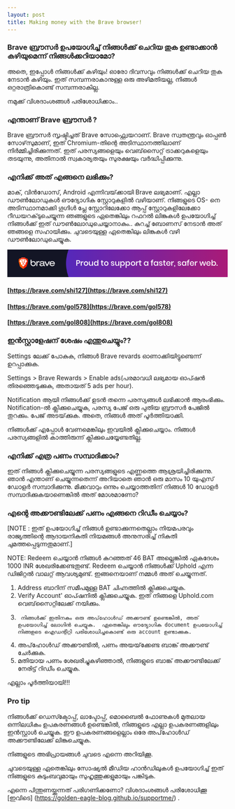 ```yaml
---
layout: post
title: Making money with the Brave browser!
---
```



### Brave ബ്രൗസർ ഉപയോഗിച്ച് നിങ്ങൾക്ക് ചെറിയ തുക ഉണ്ടാക്കാൻ കഴിയുമെന്ന് നിങ്ങൾക്കറിയാമോ? 
അതെ, ഇപ്പോൾ നിങ്ങൾക്ക് കഴിയും! ഓരോ ദിവസവും നിങ്ങൾക്ക് ചെറിയ തുക നേടാൻ കഴിയും. ഇത് സമ്പന്നരാകാനുള്ള ഒരു അഴിമതിയല്ല, നിങ്ങൾ ഒറ്റരാത്രികൊണ്ട് സമ്പന്നരാകില്ല.

നമുക്ക് വിശദാംശങ്ങൾ പരിശോധിക്കാം..

###  എന്താണ് Brave ബ്രൗസർ ?
Brave ബ്രൗസർ സൃഷ്ടിച്ചത് Brave സോഫ്റ്റ്വെയറാണ്.  Brave സ്വതന്ത്രവും ഓപ്പൺ സോഴ്‌സുമാണ്, ഇത്  Chromium-തിന്റെ അടിസ്ഥാനത്തിലാണ് നിർമ്മിച്ചിരിക്കുന്നത്. ഇത് പരസ്യങ്ങളെയും വെബ്‌സൈറ്റ് ട്രാക്കറുകളെയും തടയുന്നു, അതിനാൽ സ്വകാര്യതയും സുരക്ഷയും വർദ്ധിപ്പിക്കുന്നു.

### എനിക്ക് അത് എങ്ങനെ ലഭിക്കും?

മാക്, വിൻഡോസ്, Android എന്നിവയ്‌ക്കായി Brave ലഭ്യമാണ്. എല്ലാ ഡൗൺലോഡുകൾ ഔദ്യോഗിക സ്റ്റോറുകളിൽ വഴിയാണ്.
നിങ്ങളുടെ OS- നെ അടിസ്ഥാനമാക്കി ഗൂഗിൾ പ്ലേ സ്റ്റോറിലേക്കോ ആപ്പ് സ്റ്റോറുകളിലേക്കോ റീഡയറക്‌ടുചെയ്യുന്ന ഞങ്ങളുടെ ഏതെങ്കിലും റഫറൽ ലിങ്കുകൾ ഉപയോഗിച്ച് നിങ്ങൾക്ക് ഇത് ഡൗൺലോഡുചെയ്യാനാകും..
കുറച്ച് ബോണസ് നേടാൻ അത് ഞങ്ങളെ സഹായിക്കും. ചുവടെയുള്ള ഏതെങ്കിലും ലിങ്കുകൾ വഴി ഡൗൺലോഡുചെയ്യുക.

<a href="https://brave.com/gol578"><img src="/images/support/Brave_Banner.png" alt="Brave Browser"></a>

#### [https://brave.com/shi127](https://brave.com/shi127)
#### [https://brave.com/gol578](https://brave.com/gol578)
#### [https://brave.com/gol808](https://brave.com/gol808)

### ഇൻസ്റ്റാളേഷന് ശേഷം എന്തുചെയ്യും??

Settings ലേക്ക് പോകുക, നിങ്ങൾ  Brave revards ഓണാക്കിയിട്ടുണ്ടെന്ന് ഉറപ്പാക്കുക.

Settings > Brave Rewards > Enable ads(പരമാവധി ലഭ്യമായ ഓപ്ഷൻ തിരഞ്ഞെടുക്കുക, അതായത് 5 ads per hour).

Notification ആയി നിങ്ങൾക്ക്  ഉടൻ തന്നെ പരസ്യങ്ങൾ  ലഭിക്കാൻ ആരംഭിക്കും. Notification-ൽ ക്ലിക്കുചെയ്യുക, പരസ്യ പേജ് ഒരു പുതിയ ബ്രൗസർ പേജിൽ തുറക്കും.  പേജ് അടയ്‌ക്കുക. അതെ, നിങ്ങൾ അത് പൂർത്തിയാക്കി.

നിങ്ങൾക്ക് എപ്പോൾ വേണമെങ്കിലും ഇവയിൽ ക്ലിക്കുചെയ്യാം. നിങ്ങൾ പരസ്യങ്ങളിൽ കാത്തിരുന്ന് ക്ലിക്കുചെയ്യേണ്ടതില്ല.


### എനിക്ക് എത്ര പണം സമ്പാദിക്കാം?
ഇത് നിങ്ങൾ ക്ലിക്കുചെയ്യുന്ന പരസ്യങ്ങളുടെ എണ്ണത്തെ ആശ്രയിച്ചിരിക്കുന്നു. ഞാൻ എന്താണ് ചെയ്യുന്നതെന്ന് അറിയാതെ ഞാൻ ഒരു മാസം 10 യുഎസ് ഡോളർ സമ്പാദിക്കുന്നു.
മിക്കവാറും ഒന്നും ചെയ്യാത്തതിന് നിങ്ങൾ 10 ഡോളർ സമ്പാദിക്കുകയാണെങ്കിൽ അത് മോശമാണോ?

### എന്റെ അക്കൗണ്ടിലേക്ക് പണം എങ്ങനെ റിഡീം ചെയ്യാം?
[NOTE : ഇത് ഉപയോഗിച്ച് നിങ്ങൾ ഉണ്ടാക്കുന്നതെല്ലാം നിയമപരവും രാജ്യത്തിന്റെ ആദായനികുതി നിയമങ്ങൾ അനുസരിച്ച് നികുതി ചുമത്തപ്പെടുന്നതുമാണ്.]

NOTE: Redeem ചെയ്യാൻ നിങ്ങൾ കുറഞ്ഞത് 46 BAT അല്ലെങ്കിൽ ഏകദേശം 1000 INR ശേഖരിക്കേണ്ടതുണ്ട്.
Redeem ചെയ്യാൻ നിങ്ങൾക്ക് Uphold എന്ന ഡിജിറ്റൽ വാലറ്റ് ആവശ്യമുണ്ട്.  ഇങ്ങനെയാണ് നമ്മൾ അത് ചെയ്യുന്നത്.
1. Address ബാറിന് സമീപമുള്ള BAT ചിഹ്നത്തിൽ ക്ലിക്കുചെയ്യുക. 
2. Verify Account' ഓപ്ഷനിൽ ക്ലിക്കുചെയ്യുക. ഇത് നിങ്ങളെ Uphold.com വെബ്‌സൈറ്റിലേക്ക് നയിക്കും. 
3.      നിങ്ങൾക്ക് ഇതിനകം ഒരു അപ്‌ഹോൾഡ് അക്കൗണ്ട് ഉണ്ടെങ്കിൽ, അത് ഉപയോഗിച്ച് ലോഗിൻ ചെയ്യുക.  ഏതെങ്കിലും ഔദ്യോഗിക document ഉപയോഗിച്ച് നിങ്ങളുടെ ഐഡന്റിറ്റി പരിശോധിച്ചുകൊണ്ട് ഒരു account ഉണ്ടാക്കുക.
4.   അപ്‌ഹോൾഡ് അക്കൗണ്ടിൽ, പണം അയയ്‌ക്കേണ്ട ബാങ്ക് അക്കൗണ്ട് ചേർക്കുക.
5. മതിയായ പണം ശേഖരിച്ചുകഴിഞ്ഞാൽ, നിങ്ങളുടെ ബാങ്ക് അക്കൗണ്ടിലേക്ക് നേരിട്ട് റിഡീം ചെയ്യുക.

എല്ലാം പൂർത്തിയായി!!!

### Pro tip
നിങ്ങൾക്ക് ഡെസ്ക്ടോപ്പ്, ലാപ്ടോപ്പ്, മൊബൈൽ ഫോണുകൾ മുതലായ ഒന്നിലധികം ഉപകരണങ്ങൾ ഉണ്ടെങ്കിൽ, നിങ്ങളുടെ എല്ലാ ഉപകരണങ്ങളിലും ഇൻസ്റ്റാൾ ചെയ്യുക. ഈ ഉപകരണങ്ങളെല്ലാം ഒരേ അപ്‌ഹോൾഡ് അക്കൗണ്ടിലേക്ക് ലിങ്കുചെയ്യുക.

നിങ്ങളുടെ അഭിപ്രായങ്ങൾ ചുവടെ എന്നെ അറിയിക്കൂ.

ചുവടെയുള്ള ഏതെങ്കിലും സോഷ്യൽ മീഡിയ ഹാൻഡിലുകൾ ഉപയോഗിച്ച് ഇത് നിങ്ങളുടെ കുടുംബവുമായും സുഹൃത്തുക്കളുമായും പങ്കിടുക.

എന്നെ പിന്തുണയ്ക്കുന്നത് പരിഗണിക്കണോ? വിശദാംശങ്ങൾ പരിശോധിക്കൂ [ഇവിടെ] (https://golden-eagle-blog.github.io/supportme/) .
